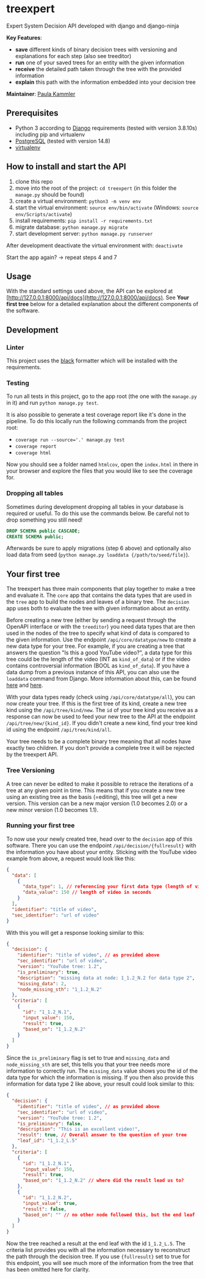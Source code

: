 # treexpert

Expert System Decision API developed with django and django-ninja

**Key Features**:

- **save** different kinds of binary decision trees with versioning and
  explanations for each step (also see treeditor)
- **run** one of your saved trees for an entity with the given information
- **receive** the detailed path taken through the tree with the provided
  information
- **explain** this path with the information embedded into your decision tree

**Maintainer**: [Paula Kammler](mailto:paula@kammler.co)

## Prerequisites

- Python 3 according to [Django](https://djangoproject.com) requirements (tested with version 3.8.10s) including pip and virtualenv
- [PostgreSQL](https://www.postgresql.org/) (tested with version 14.8)
- [virtualenv](https://virtualenv.pypa.io/en/latest/index.html)

## How to install and start the API

1. clone this repo
2. move into the root of the project: `cd treexpert` (in this folder the
   `manage.py` should be found)
3. create a virtual environment: `python3 -m venv env`
4. start the virtual environment: `source env/bin/activate` (Windows:
   `source env/Scripts/activate`)
5. install requirements: `pip install -r requirements.txt`
6. migrate database: `python manage.py migrate`
7. start development server: `python manage.py runserver`

After development deactivate the virtual environment with: `deactivate`

Start the app again? -> repeat steps 4 and 7

## Usage

With the standard settings used above, the API can be explored at
[http://127.0.0.1:8000/api/docs](http://127.0.0.1:8000/api/docs).
See **Your first tree** below for a detailed explanation about the different
components of the software.

## Development

### Linter

This project uses the [black](https://black.readthedocs.io/en/stable) formatter
which will be installed with the requirements.

### Testing

To run all tests in this project, go to the app root (the one with the
`manage.py` in it) and run `python manage.py test`.

It is also possible to generate a test coverage report like it's done in the
pipeline. To do this locally run the following commands from the project root:

- `coverage run --source='.' manage.py test`
- `coverage report`
- `coverage html`

Now you should see a folder named `htmlcov`, open the `index.html` in there in
your browser and explore the files that you would like to see the coverage for.

### Dropping all tables

Sometimes during development dropping all tables in your database is required
or useful. To do this use the commands below. Be careful not to drop something
you still need!

```SQL
DROP SCHEMA public CASCADE;
CREATE SCHEMA public;
```

Afterwards be sure to apply migrations (step 6 above) and optionally also load
data from seed (`python manage.py loaddata {/path/to/seed/file}`).

## Your first tree

The treexpert has three main components that play together to make a tree and
evaluate it. The `core` app that contains the data types that are used in the
`tree` app to build the nodes and leaves of a binary tree. The `decision` app
uses both to evaluate the tree with given information about an entity.

Before creating a new tree (either by sending a request through the OpenAPI
interface or with the `treeditor`) you need data types that are then used in
the nodes of the tree to specify what kind of data is compared to the given
information. Use the endpoint `/api/core/datatype/new` to create a new data
type for your tree. For example, if you are creating a tree that answers the
question "Is this a good YouTube video?", a data type for this tree could be
the length of the video (INT as `kind_of_data`) or if the video contains
controversial information (BOOL as `kind_of_data`). If you have a data dump
from a previous instance of this API, you can also use the `loaddata` command
from Django. More information about this, can be found [here](https://docs.djangoproject.com/en/4.2/ref/django-admin/#dumpdata)
and [here](https://docs.djangoproject.com/en/4.2/ref/django-admin/#loaddata).

With your data types ready (check using `/api/core/datatype/all`), you can now
create your tree. If this is the first tree of its kind, create a new tree kind
using the `/api/tree/kind/new`. The `id` of your tree kind you receive as a
response can now be used to feed your new tree to the API at the endpoint
`/api/tree/new/{kind_id}`. If you didn't create a new kind, find your tree kind
id using the endpoint `/api/tree/kind/all`.

Your tree needs to be a complete binary tree meaning that all nodes have
exactly two children. If you don't provide a complete tree it will be rejected
by the treexpert API.

### Tree Versioning

A tree can never be edited to make it possible to retrace the iterations of a
tree at any given point in time. This means that if you create a new tree
using an existing tree as the basis (=editing), this tree will get a new
version. This version can be a new major version (1.0 becomes 2.0) or a new
minor version (1.0 becomes 1.1).

### Running your first tree

To now use your newly created tree, head over to the `decision` app of this
software. There you can use the endpoint `/api/decision/{fullresult}` with the
information you have about your entity. Sticking with the YouTube video example
from above, a request would look like this:

```json
{
  "data": [
    {
      "data_type": 1, // referencing your first data type (length of video)
      "data_value": 150 // length of video in seconds
    }
  ],
  "identifier": "title of video",
  "sec_identifier": "url of video"
}
```

With this you will get a response looking similar to this:

```json
{
  "decision": {
    "identifier": "title of video", // as provided above
    "sec_identifier": "url of video",
    "version": "YouTube tree: 1.2",
    "is_preliminary": true,
    "description": "missing data at node: 1_1.2_N.2 for data type 2",
    "missing_data": 2,
    "node_missing_sth": "1_1.2_N.2"
  },
  "criteria": [
    {
      "id": "1_1.2_N.1",
      "input_value": 150,
      "result": true,
      "based_on": "1_1.2_N.2"
    }
  ]
}
```

Since the `is_preliminary` flag is set to true and `missing_data` and
`node_missing_sth` are set, this tells you that your tree needs more
information to correctly run. The `missing_data` value shows you the id of the
data type for which the information is missing. If you then also provide this
information for data type 2 like above, your result could look similar to this:

```json
{
  "decision": {
    "identifier": "title of video", // as provided above
    "sec_identifier": "url of video",
    "version": "YouTube tree: 1.2",
    "is_preliminary": false,
    "description": "This is an excellent video!",
    "result": true, // Overall answer to the question of your tree
    "leaf_id": "1_1.2_L.5"
  },
  "criteria": [
    {
      "id": "1_1.2_N.1",
      "input_value": 150,
      "result": true,
      "based_on": "1_1.2_N.2" // where did the result lead us to?
    },
    {
      "id": "1_1.2_N.2",
      "input_value": true,
      "result": false,
      "based_on": "" // no other node followed this, but the end leaf
    }
  ]
}
```

Now the tree reached a result at the end leaf with the id `1_1.2_L.5`. The
criteria list provides you with all the information necessary to reconstruct
the path through the decision tree. If you use `{fullresult}` set to true for
this endpoint, you will see much more of the information from the tree that has
been omitted here for clarity.
